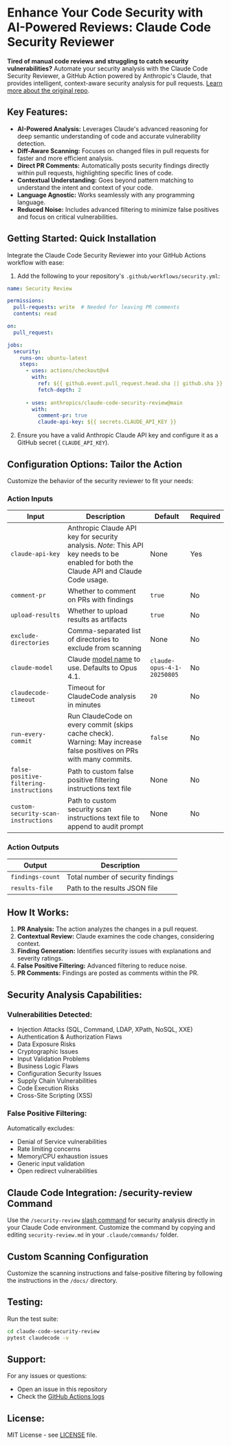 # Enhance Your Code Security with AI-Powered Reviews: Claude Code Security Reviewer

**Tired of manual code reviews and struggling to catch security vulnerabilities?** Automate your security analysis with the Claude Code Security Reviewer, a GitHub Action powered by Anthropic's Claude, that provides intelligent, context-aware security analysis for pull requests.  [Learn more about the original repo](https://github.com/anthropics/claude-code-security-review).

## Key Features:

*   **AI-Powered Analysis:** Leverages Claude's advanced reasoning for deep semantic understanding of code and accurate vulnerability detection.
*   **Diff-Aware Scanning:** Focuses on changed files in pull requests for faster and more efficient analysis.
*   **Direct PR Comments:** Automatically posts security findings directly within pull requests, highlighting specific lines of code.
*   **Contextual Understanding:** Goes beyond pattern matching to understand the intent and context of your code.
*   **Language Agnostic:** Works seamlessly with any programming language.
*   **Reduced Noise:** Includes advanced filtering to minimize false positives and focus on critical vulnerabilities.

## Getting Started: Quick Installation

Integrate the Claude Code Security Reviewer into your GitHub Actions workflow with ease:

1.  Add the following to your repository's `.github/workflows/security.yml`:

```yaml
name: Security Review

permissions:
  pull-requests: write  # Needed for leaving PR comments
  contents: read

on:
  pull_request:

jobs:
  security:
    runs-on: ubuntu-latest
    steps:
      - uses: actions/checkout@v4
        with:
          ref: ${{ github.event.pull_request.head.sha || github.sha }}
          fetch-depth: 2
      
      - uses: anthropics/claude-code-security-review@main
        with:
          comment-pr: true
          claude-api-key: ${{ secrets.CLAUDE_API_KEY }}
```

2.  Ensure you have a valid Anthropic Claude API key and configure it as a GitHub secret ( `CLAUDE_API_KEY`).

## Configuration Options: Tailor the Action

Customize the behavior of the security reviewer to fit your needs:

### Action Inputs

| Input                      | Description                                                                                                                                 | Default                     | Required |
|----------------------------|---------------------------------------------------------------------------------------------------------------------------------------------|-----------------------------|----------|
| `claude-api-key`           | Anthropic Claude API key for security analysis. *Note*: This API key needs to be enabled for both the Claude API and Claude Code usage.      | None                        | Yes      |
| `comment-pr`               | Whether to comment on PRs with findings                                                                                                     | `true`                      | No       |
| `upload-results`           | Whether to upload results as artifacts                                                                                                      | `true`                      | No       |
| `exclude-directories`      | Comma-separated list of directories to exclude from scanning                                                                              | None                        | No       |
| `claude-model`             | Claude [model name](https://docs.anthropic.com/en/docs/about-claude/models/overview#model-names) to use. Defaults to Opus 4.1.                | `claude-opus-4-1-20250805` | No       |
| `claudecode-timeout`       | Timeout for ClaudeCode analysis in minutes                                                                                                   | `20`                        | No       |
| `run-every-commit`         | Run ClaudeCode on every commit (skips cache check). Warning: May increase false positives on PRs with many commits.                           | `false`                     | No       |
| `false-positive-filtering-instructions` | Path to custom false positive filtering instructions text file | None | No |
| `custom-security-scan-instructions` | Path to custom security scan instructions text file to append to audit prompt | None | No |

### Action Outputs

| Output            | Description                          |
|-------------------|--------------------------------------|
| `findings-count`  | Total number of security findings    |
| `results-file`    | Path to the results JSON file        |

## How It Works:

1.  **PR Analysis:**  The action analyzes the changes in a pull request.
2.  **Contextual Review:** Claude examines the code changes, considering context.
3.  **Finding Generation:** Identifies security issues with explanations and severity ratings.
4.  **False Positive Filtering:** Advanced filtering to reduce noise.
5.  **PR Comments:** Findings are posted as comments within the PR.

## Security Analysis Capabilities:

### Vulnerabilities Detected:

*   Injection Attacks (SQL, Command, LDAP, XPath, NoSQL, XXE)
*   Authentication & Authorization Flaws
*   Data Exposure Risks
*   Cryptographic Issues
*   Input Validation Problems
*   Business Logic Flaws
*   Configuration Security Issues
*   Supply Chain Vulnerabilities
*   Code Execution Risks
*   Cross-Site Scripting (XSS)

### False Positive Filtering:

Automatically excludes:

*   Denial of Service vulnerabilities
*   Rate limiting concerns
*   Memory/CPU exhaustion issues
*   Generic input validation
*   Open redirect vulnerabilities

## Claude Code Integration: /security-review Command

Use the `/security-review` [slash command](https://docs.anthropic.com/en/docs/claude-code/slash-commands) for security analysis directly in your Claude Code environment. Customize the command by copying and editing `security-review.md` in your `.claude/commands/` folder.

## Custom Scanning Configuration

Customize the scanning instructions and false-positive filtering by following the instructions in the `/docs/` directory.

## Testing:

Run the test suite:

```bash
cd claude-code-security-review
pytest claudecode -v
```

## Support:

For any issues or questions:

*   Open an issue in this repository
*   Check the [GitHub Actions logs](https://docs.github.com/en/actions/monitoring-and-troubleshooting-workflows/viewing-workflow-run-history)

## License:

MIT License - see [LICENSE](LICENSE) file.